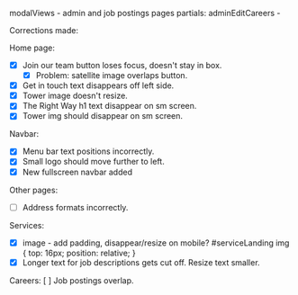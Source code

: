 modalViews - admin and job postings pages
partials:
    adminEditCareers - 

Corrections made:

Home page:
- [x] Join our team button loses focus, doesn't stay in box.
   - [x] Problem: satellite image overlaps button.
- [x] Get in touch text disappears off left side.
- [x] Tower image doesn't resize.
- [x] The Right Way h1 text disappear on sm screen.
- [x] Tower img should disappear on sm screen.

Navbar:
- [x] Menu bar text positions incorrectly.
- [x] Small logo should move further to left.
- [x] New fullscreen navbar added

Other pages:
- [ ] Address formats incorrectly.

Services:
- [x] image - add padding, disappear/resize on mobile?
    #serviceLanding img {
        top: 16px;
        position: relative;
    }
- [x] Longer text for job descriptions gets cut off. Resize text smaller.

Careers:
[ ] Job postings overlap.